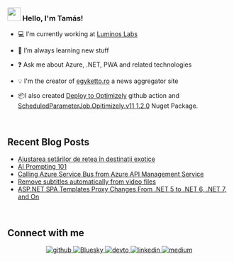 ### <img src="https://media.giphy.com/media/hvRJCLFzcasrR4ia7z/giphy.gif" width="30px"> Hello, I'm Tamás!
 

- 💻 I’m currently working at [Luminos Labs](https://www.luminoslabs.com/)  
  

- 🌱 I’m always learning new stuff
  

- ❓ Ask me about Azure, .NET, PWA and related technologies  
  

- 💡 I'm the creator of [egyketto.ro](https://egyketto.ro) a news aggregator site  

- 📦I also created [Deploy to Optimizely](https://github.com/marketplace/actions/deploy-to-optimizely-dxp) github action and [ScheduledParameterJob.Opitimizely.v11 1.2.0](https://nuget.optimizely.com/package/?id=ScheduledParameterJob.Opitimizely.v11) Nuget Package.
<br/>  


## Recent Blog Posts  
<!-- BLOG-POST-LIST:START -->
- [Ajustarea setărilor de rețea în destinații exotice](https://furotmark.github.io/2025/01/14/Ramai-conectat-in-strainatate.html)
- [AI Prompting 101](https://furotmark.github.io/2024/05/20/AI-Prompting-101.html)
- [Calling Azure Service Bus from Azure API Management Service](https://furotmark.github.io/2023/10/24/Call-Service-Bus-From-API-Gateway.html)
- [Remove subtitles automatically from video files](https://furotmark.github.io/2023/10/04/Remove-Subtitles-Automatically.html)
- [ASP.NET SPA Templates Proxy Changes From .NET 5 to .NET 6, .NET 7, and On](https://furotmark.github.io/2023/05/04/ASPNET-SPA-Templates-Proxy-Changes.html)
<!-- BLOG-POST-LIST:END -->  

<br/>  


## Connect with me  
<div align="center">
<a href="https://github.com/furoTmark" target="_blank">
<img src=https://img.shields.io/badge/github-%2324292e.svg?&style=for-the-badge&logo=github&logoColor=white alt=github style="margin-bottom: 5px;" />
</a>
<a href="https://bsky.app/profile/furotmark.bsky.social" target="_blank">
<img src=https://img.shields.io/badge/bluesky-%2300acee.svg?&style=for-the-badge&logo=bluesky&logoColor=white alt=Bluesky style="margin-bottom: 5px;" />
</a>
<a href="https://dev.to/furoTmark" target="_blank">
<img src=https://img.shields.io/badge/dev.to-%2308090A.svg?&style=for-the-badge&logo=dev.to&logoColor=white alt=devto style="margin-bottom: 5px;" />
</a>
<a href="https://linkedin.com/in/tam%C3%A1s-m%C3%A1rk-fur%C3%B3-31a49a49/" target="_blank">
<img src=https://img.shields.io/badge/linkedin-%231E77B5.svg?&style=for-the-badge&logo=linkedin&logoColor=white alt=linkedin style="margin-bottom: 5px;" />
</a>
<a href="https://medium.com/@furoTmark" target="_blank">
<img src=https://img.shields.io/badge/medium-%2324292e.svg?&style=for-the-badge&logo=medium&logoColor=white alt=medium style="margin-bottom: 5px;" />
</a>  
</div>  
